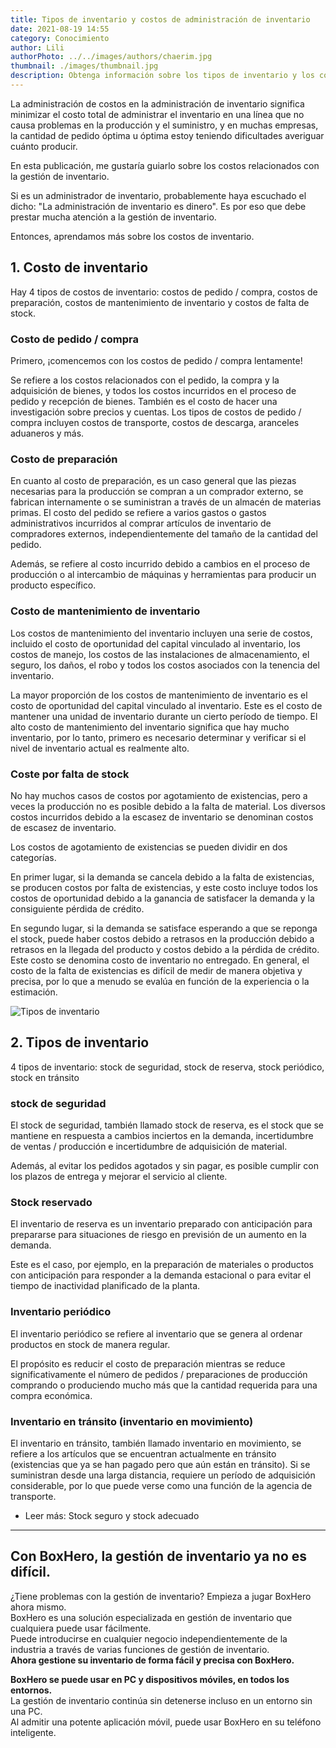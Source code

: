 ```yaml
---
title: Tipos de inventario y costos de administración de inventario
date: 2021-08-19 14:55
category: Conocimiento
author: Lili
authorPhoto: ../../images/authors/chaerim.jpg
thumbnail: ./images/thumbnail.jpg
description: Obtenga información sobre los tipos de inventario y los costos de gestión para una gestión de inventario eficaz.
---
```


<gray-text>La administración de costos en la administración de inventario significa minimizar el costo total de administrar el inventario en una línea que no causa problemas en la producción y el suministro, y en muchas empresas, la cantidad de pedido óptima u óptima estoy teniendo dificultades averiguar cuánto producir.</gray-text>

En esta publicación, me gustaría guiarlo sobre los costos relacionados con la gestión de inventario.

Si es un administrador de inventario, probablemente haya escuchado el dicho: "La administración de inventario es dinero". Es por eso que debe prestar mucha atención a la gestión de inventario.

Entonces, aprendamos más sobre los costos de inventario.

## 1. Costo de inventario

Hay 4 tipos de costos de inventario: costos de pedido / compra, costos de preparación, costos de mantenimiento de inventario y costos de falta de stock.

### Costo de pedido / compra

Primero, ¡comencemos con los costos de pedido / compra lentamente!

Se refiere a los costos relacionados con el pedido, la compra y la adquisición de bienes, y todos los costos incurridos en el proceso de pedido y recepción de bienes. También es el costo de hacer una investigación sobre precios y cuentas. Los tipos de costos de pedido / compra incluyen costos de transporte, costos de descarga, aranceles aduaneros y más.

### Costo de preparación

En cuanto al costo de preparación, es un caso general que las piezas necesarias para la producción se compran a un comprador externo, se fabrican internamente o se suministran a través de un almacén de materias primas. El costo del pedido se refiere a varios gastos o gastos administrativos incurridos al comprar artículos de inventario de compradores externos, independientemente del tamaño de la cantidad del pedido.

Además, se refiere al costo incurrido debido a cambios en el proceso de producción o al intercambio de máquinas y herramientas para producir un producto específico.

### Costo de mantenimiento de inventario

Los costos de mantenimiento del inventario incluyen una serie de costos, incluido el costo de oportunidad del capital vinculado al inventario, los costos de manejo, los costos de las instalaciones de almacenamiento, el seguro, los daños, el robo y todos los costos asociados con la tenencia del inventario.

La mayor proporción de los costos de mantenimiento de inventario es el costo de oportunidad del capital vinculado al inventario. Este es el costo de mantener una unidad de inventario durante un cierto período de tiempo. El alto costo de mantenimiento del inventario significa que hay mucho inventario, por lo tanto, primero es necesario determinar y verificar si el nivel de inventario actual es realmente alto.

### Coste por falta de stock

No hay muchos casos de costos por agotamiento de existencias, pero a veces la producción no es posible debido a la falta de material. Los diversos costos incurridos debido a la escasez de inventario se denominan costos de escasez de inventario.

Los costos de agotamiento de existencias se pueden dividir en dos categorías.

En primer lugar, si la demanda se cancela debido a la falta de existencias, se producen costos por falta de existencias, y este costo incluye todos los costos de oportunidad debido a la ganancia de satisfacer la demanda y la consiguiente pérdida de crédito.

En segundo lugar, si la demanda se satisface esperando a que se reponga el stock, puede haber costos debido a retrasos en la producción debido a retrasos en la llegada del producto y costos debido a la pérdida de crédito. Este costo se denomina costo de inventario no entregado. En general, el costo de la falta de existencias es difícil de medir de manera objetiva y precisa, por lo que a menudo se evalúa en función de la experiencia o la estimación.

![Tipos de inventario](./images/1.jpg)

## 2. Tipos de inventario

4 tipos de inventario: stock de seguridad, stock de reserva, stock periódico, stock en tránsito

### stock de seguridad

El stock de seguridad, también llamado stock de reserva, es el stock que se mantiene en respuesta a cambios inciertos en la demanda, incertidumbre de ventas / producción e incertidumbre de adquisición de material.

Además, al evitar los pedidos agotados y sin pagar, es posible cumplir con los plazos de entrega y mejorar el servicio al cliente.

### Stock reservado

El inventario de reserva es un inventario preparado con anticipación para prepararse para situaciones de riesgo en previsión de un aumento en la demanda.

Este es el caso, por ejemplo, en la preparación de materiales o productos con anticipación para responder a la demanda estacional o para evitar el tiempo de inactividad planificado de la planta.

### Inventario periódico

El inventario periódico se refiere al inventario que se genera al ordenar productos en stock de manera regular.

El propósito es reducir el costo de preparación mientras se reduce significativamente el número de pedidos / preparaciones de producción comprando o produciendo mucho más que la cantidad requerida para una compra económica.

### Inventario en tránsito (inventario en movimiento)

El inventario en tránsito, también llamado inventario en movimiento, se refiere a los artículos que se encuentran actualmente en tránsito (existencias que ya se han pagado pero que aún están en tránsito). Si se suministran desde una larga distancia, requiere un período de adquisición considerable, por lo que puede verse como una función de la agencia de transporte.

- <internal-link to="/blog/posts/stock-de-seguridad-y-stock-adecuado">Leer más: Stock seguro y stock adecuado</internal-link>

---

## Con BoxHero, la gestión de inventario ya no es difícil.

¿Tiene problemas con la gestión de inventario? Empieza a jugar BoxHero ahora mismo.<br/>
BoxHero es una solución especializada en gestión de inventario que cualquiera puede usar fácilmente.<br/>
Puede introducirse en cualquier negocio independientemente de la industria a través de varias funciones de gestión de inventario.<br/>
**Ahora gestione su inventario de forma fácil y precisa con BoxHero.**

<tip-box>

**BoxHero se puede usar en PC y dispositivos móviles, en todos los entornos.**<br/>
La gestión de inventario continúa sin detenerse incluso en un entorno sin una PC.<br/>
Al admitir una potente aplicación móvil, puede usar BoxHero en su teléfono inteligente.

</tip-box>
